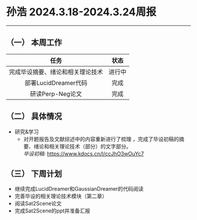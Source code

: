 # 孙浩 2024.3.18-2024.3.24周报

---

## （一） 本周工作

|                   任务                   |  状态  |
| :--------------------------------------: | :----: |
| 完成毕设摘要、绪论和相关理论技术 | 进行中 |
|           部署LucidDreamer代码           |  完成  |
|             研读Perp-Neg论文             |  完成  |

## （二） 具体情况

* 研究&学习
  - 对开题报告及文献综述中的内容重新进行了梳理 ，完成了毕设初稿的摘要、绪论和相关理论技术（部分）的文字部分。<br/>
    *毕设初稿:* https://www.kdocs.cn/l/ccJhO3wOuYc7



## （三） 下周计划
* 继续完成LucidDreamer和GaussianDreamer的代码阅读
* 完善毕设的相关理论技术模块（第二章）
* 阅读Sat2Scene论文
* 完成Sat2Scene的ppt并准备汇报


